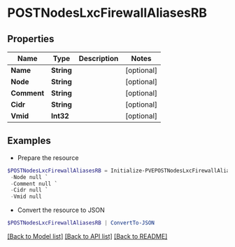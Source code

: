 # POSTNodesLxcFirewallAliasesRB
## Properties

Name | Type | Description | Notes
------------ | ------------- | ------------- | -------------
**Name** | **String** |  | [optional] 
**Node** | **String** |  | [optional] 
**Comment** | **String** |  | [optional] 
**Cidr** | **String** |  | [optional] 
**Vmid** | **Int32** |  | [optional] 

## Examples

- Prepare the resource
```powershell
$POSTNodesLxcFirewallAliasesRB = Initialize-PVEPOSTNodesLxcFirewallAliasesRB  -Name null `
 -Node null `
 -Comment null `
 -Cidr null `
 -Vmid null
```

- Convert the resource to JSON
```powershell
$POSTNodesLxcFirewallAliasesRB | ConvertTo-JSON
```

[[Back to Model list]](../README.md#documentation-for-models) [[Back to API list]](../README.md#documentation-for-api-endpoints) [[Back to README]](../README.md)

